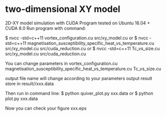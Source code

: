 # two-dimensional XY model

2D-XY model simulation with CUDA
Program tested on Ubuntu 16.04 + CUDA 8.0
Run program with command:

$ nvcc -std=c++11 vortex_configuration.cu src/xy_model.cu
or
$ nvcc -std=c++11 magnetisation_susceptibility_specific_heat_vs_temperature.cu src/xy_model.cu src/cuda_reduction.cu
or 
$ nvcc -std=c++11 Tc_vs_size.cu src/xy_model.cu src/cuda_reduction.cu

You can change parameters in 
vortex_configuration.cu
magnetisation_susceptibility_specific_heat_vs_temperature.cu
Tc_vs_size.cu

output file name will change according to your parameters
output result store in result/<cuda file name>/xxx.data


Then run in command line:
$ python quiver_plot.py xxx.data
or
$ python plot.py xxx.data

Now you can check your figure xxx.eps

